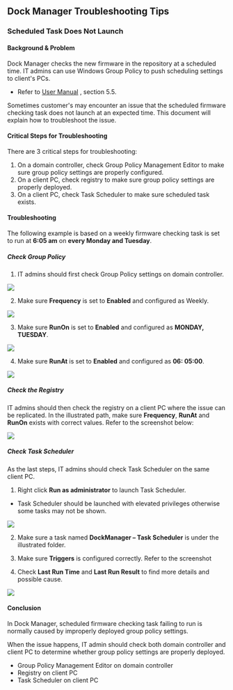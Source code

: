 ## Dock Manager Troubleshooting Tips

### Scheduled Task Does Not Launch

#### Background & Problem

Dock Manager checks the new firmware in the repository at a scheduled time. IT admins can use Windows Group Policy to push scheduling settings to client's PCs.​

   - Refer to [User Manual](https://download.lenovo.com/consumer/options/dockmanager_user_manual.pdf) , section 5.5.​

Sometimes customer's may encounter an issue that the scheduled firmware checking task does not launch at an expected time.​ This document will explain how to troubleshoot the issue.

#### Critical Steps for Troubleshooting

There are 3 critical steps for troubleshooting​:

   1. On a domain controller, check Group Policy Management Editor to make sure group policy settings are properly configured.​
   2. On a client PC, check registry to make sure group policy settings are properly deployed.​
   3. On a client PC, check Task Scheduler to make sure scheduled task exists.   

#### Troubleshooting 

The following example is based on a weekly firmware checking task is set to run at **6:05 am** on **every Monday and Tuesday**.

##### Check Group Policy

   1. IT admins should first check Group Policy settings on domain controller.
   
   ![](../img/guides/dm/ts1.PNG)
   
   2. Make sure **Frequency** is set to **Enabled** and configured as Weekly.
   
   ![](../img/guides/dm/ts2.PNG)
   
   3. Make sure **RunOn** is set to **Enabled** and configured as **MONDAY, TUESDAY**.
   
   ![](../img/guides/dm/ts3.PNG)
   
   4. Make sure **RunAt** is set to **Enabled** and configured as **06: 05:00**.
   
   ![](../img/guides/dm/ts4.PNG)

##### Check the Registry

IT admins should then check the registry on a client PC where the issue can be replicated. In the illustrated path, make sure **Frequency**, **RunAt** and **RunOn** exists with correct values. Refer to the screenshot below:

![](../img/guides/dm/ts5.PNG)

##### Check Task Scheduler

As the last steps, IT admins should check Task Scheduler on the same client PC. 

   1. Right click **Run as administrator** to launch Task Scheduler.​

   - Task Scheduler should be launched with elevated privileges otherwise some tasks may not be shown.

![](../img/guides/dm/ts6.PNG)
	
   2. Make sure a task named **DockManager – Task Scheduler** is under the illustrated folder.​
   
   3. Make sure **Triggers** is configured correctly. Refer to the screenshot
   
   4. Check **Last Run Time** and **Last Run Result** to find more details and possible cause.

![](../img/guides/dm/ts7.PNG)

#### Conclusion

In Dock Manager, scheduled firmware checking task failing to run is normally caused by improperly deployed group policy settings.​

When the issue happens, IT admin should check both domain controller and client PC to determine whether group policy settings are properly deployed.​

   - Group Policy Management Editor on domain controller​
   - Registry on client PC​
   - Task Scheduler on client PC​
